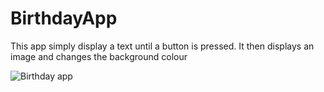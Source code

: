 # BirthdayApp
This app simply display a text until a button is pressed. It then displays an image and changes the background colour


![Birthday app](https://media1.tenor.com/images/746709153197ade2836c568e2eeda896/tenor.gif?itemid=22803814)

